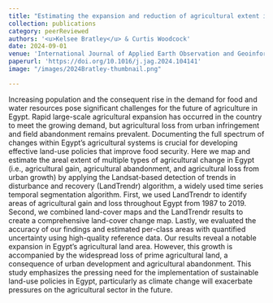 ```yaml
---
title: "Estimating the expansion and reduction of agricultural extent in Egypt using Landsat time series"
collection: publications
category: peerReviewed
authors: '<u>Kelsee Bratley</u> & Curtis Woodcock'
date: 2024-09-01
venue: 'International Journal of Applied Earth Observation and Geoinformation'
paperurl: 'https://doi.org/10.1016/j.jag.2024.104141'
image: "/images/2024Bratley-thumbnail.png"

---
```


Increasing population and the consequent rise in the demand for food and water resources pose significant challenges for the future of agriculture in Egypt. Rapid large-scale agricultural expansion has occurred in the country to meet the growing demand, but agricultural loss from urban infringement and field abandonment remains prevalent. Documenting the full spectrum of changes within Egypt’s agricultural systems is crucial for developing effective land-use policies that improve food security. Here we map and estimate the areal extent of multiple types of agricultural change in Egypt (i.e., agricultural gain, agricultural abandonment, and agricultural loss from urban growth) by applying the Landsat-based detection of trends in disturbance and recovery (LandTrendr) algorithm, a widely used time series temporal segmentation algorithm. First, we used LandTrendr to identify areas of agricultural gain and loss throughout Egypt from 1987 to 2019. Second, we combined land-cover maps and the LandTrendr results to create a comprehensive land-cover change map. Lastly, we evaluated the accuracy of our findings and estimated per-class areas with quantified uncertainty using high-quality reference data. Our results reveal a notable expansion in Egypt’s agricultural land area. However, this growth is accompanied by the widespread loss of prime agricultural land, a consequence of urban development and agricultural abandonment. This study emphasizes the pressing need for the implementation of sustainable land-use policies in Egypt, particularly as climate change will exacerbate pressures on the agricultural sector in the future.
